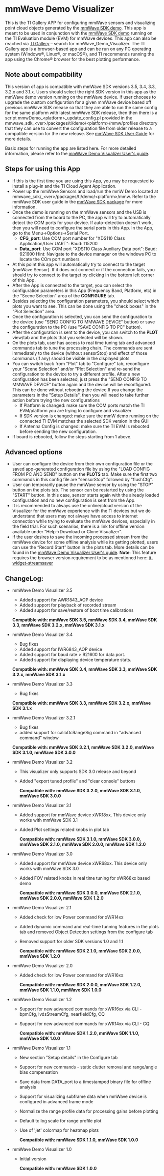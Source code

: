 # mmWave Demo Visualizer
This is the TI Gallery APP for configuring mmWave sensors and
visualizing point cloud objects generated by the [mmWave SDK demo](http://www.ti.com/tool/mmwave-sdk). This app is meant to be
used in conjunction with the [mmWave SDK demo](http://www.ti.com/tool/mmwave-sdk) running on the TI Evaluation module (EVM) for mmWave devices. This app can also be reached via [TI Gallery](https://dev.ti.com/gallery/) – search for mmWave_Demo_Visualizer. The
TI Gallery app is a browser-based app and can be run on any PC operating system (Windows®, Linux®, or
macOS®), and TI recommends running the app using the Chrome® browser for the best plotting
performance.

## Note about compatibility
This version of app is compatible with mmWave SDK versions 3.5, 3.4, 3.3, 3.2.x and 3.1.x. Users should select the right SDK version in this app as the mmWave demo version running on the mmWave device. If user chooses to upgrade the custom configuration for a given mmWave device based off previous mmWave SDK release so that they are able to run the same config for the same platform with latest mmWave SDK release, then then there is a script mmwDemo_&lt;platform>_update_config.pl provided in the mmwave\_sdk\_&lt;ver>/packages/ti/demo/&lt;platform>/mmw/profiles directory that they can use to convert the configuration file from older release to a compatible version for the new release. See [mmWave SDK User Guide](http://www.ti.com/tool/mmwave-sdk) for more details.

Basic steps for running the app are listed here. For more detailed information, please refer to the [mmWave Demo Visualizer User's guide](http://www.ti.com/lit/pdf/swru529).

## Steps for using this App

* If this is the first time you are using this App, you may be requested to install a plug-in and the TI Cloud Agent Application.
* Power up the mmWave Sensors and load/run the mmW Demo located at mmwave\_sdk/_&lt;ver>/packages/ti/demo/&lt;platform>/mmw. Refer to the mmWave SDK user guide in the [mmWave SDK package](http://www.ti.com/tool/mmwave-sdk) for more information.
* Once the demo is running on the mmWave sensors and the USB is connected from the board to the PC, the app will try to automatically detect the COM ports for your device. If auto-detection doesn't work, then you will need to configure the serial ports in this App. 
In the App, go to the Menu->Options->Serial Port.<br>
  * **CFG_port**: Use COM port number for "XDS110 Class Application/User UART": Baud: 115200
  * **Data_port**: Use COM port "XDS110 Class Auxiliary Data port": Baud: 921600
Hint: Navigate to the device manager on the windows PC to locate the COm port numbers
* At this point this app will automatically try to connect to the target (mmWave Sensor).
If it does not connect or if the connection fails, you should try to connect to the target by clicking in the bottom left corner of this App.
* After the App is connected to the target, you can select the configuration parameters in this App (Frequency Band, Platform, etc) in the "Scene Selection" area of the **CONFIGURE** tab.
* Besides selecting the configuration parameters, you should select which plots you want to see. This can be done using the "check boxes" in the "Plot Selection" area.
* Once the configuration is selected, you can send the configuration to the device (use "SEND CONFIG TO MMWAVE DEVICE" button) or save the configuration to the PC (use "SAVE CONFIG TO PC" button).
* After the configuration is sent to the device, you can switch to the **PLOT** view/tab and the plots that you selected will be shown.
* On the plots tab, user has access to real time tuning tab and advanced commands tab to tune the processing chain. The commands are sent immediately to the device (without sensorStop) and effect of those commands (if any) should be visible in the displayed plots
* You can switch back from "Plot" tab to "Configure" tab, reconfigure your "Scene Selection" and/or "Plot Selection" and re-send the configuration to the device to try a different profile. After a new configuration has been selected, just press the "SEND CONFIG TO MMWAVE DEVICE" button again and the device will be reconfigured. This can be done without rebooting the device.If you change the parameters in the "Setup Details", then you will need to take further action before trying the new configurations
  * If Platform is changed: make sure the COM ports match the TI EVM/platform you are trying to configure and visualizer
  * If SDK version is changed: make sure the mmW demo running on the connected TI EVM matches the selected SDK version in the GUI
  * If Antenna Config is changed: make sure the TI EVM is rebooted before sending the new configuration.
* If board is rebooted, follow the steps starting from 1 above. 

## Advanced options
* User can configure the device from their own configuration file or the saved app-generated configuration file by using the "LOAD CONFIG FROM PC AND SEND" button on the **PLOTS** tab. Make sure the first two commands in this config file are "sensorStop" followed by "flushCfg".
* User can temporarily pause the mmWave sensor by using the "STOP" button on the plots tab. The sensor can be restarted by using the "START" button. In this case, sensor starts again with the already loaded configuration and no new configuration is sent from the App.
* It is recommended to always use the online/cloud version of the Visualizer for the mmWave experience with the TI devices but we do understand that users may not always have access to internet connection while trying to evaluate the mmWave devices, especially in the field trial. For such scenarios, there is a link for offline version available under “Help->Download or Clone Visualizer”.
* If the user desires to save the incoming processed stream from the mmWave device for some offline analysis while its getting plotted, users can use the “Record Start” button in the plots tab. More details can be found in the [mmWave Demo Visualizer User's guide](http://www.ti.com/lit/pdf/swru529). **Note**: This feature requires the browser version requirement to be as mentioned here: [ti-widget-streamsaver](https://dev.ti.com/gc/components/ti-widget-streamsaver/index.html#ti-widget-streamsaver)



## ChangeLog:
* mmWave Demo Visualizer 3.5
    * Added support for AWR1843_AOP device
    * Added support for playback of recorded stream
    * Added support for save/restore of boot time calibrations

	**Compatible with: mmWave SDK 3.5, mmWave SDK 3.4, mmWave SDK 3.3, mmWave SDK 3.2.x, mmWave SDK 3.1.x**

* mmWave Demo Visualizer 3.4
    * Bug fixes
    * Added support for IWR6843_AOP device
    * Added support for baud rate > 921600 for data port.
    * Added support for displaying device temperature stats.

	**Compatible with: mmWave SDK 3.4, mmWave SDK 3.3, mmWave SDK 3.2.x, mmWave SDK 3.1.x**

* mmWave Demo Visualizer 3.3
    * Bug fixes

	**Compatible with: mmWave SDK 3.3, mmWave SDK 3.2.x, mmWave SDK 3.1.x**

* mmWave Demo Visualizer 3.2.1
    * Bug fixes
    * added support for calibDcRangeSig command in "advanced command" window

	**Compatible with: mmWave SDK 3.2.1, mmWave SDK 3.2.0, mmWave SDK 3.1.0, mmWave SDK 3.0.0**


* mmWave Demo Visualizer 3.2
  * This visualizer only supports SDK 3.0 release and beyond
  * Added "export tuned profile" and "clear console" buttons

	**Compatible with: mmWave SDK 3.2.0, mmWave SDK 3.1.0, mmWave SDK 3.0.0**


* mmWave Demo Visualizer 3.1
  * Added support for mmWave device xWR18xx. This device only works with mmWave SDK 3.1 
  * Added Plot settings related knobs in plot tab

	**Compatible with: mmWave SDK 3.1.0, mmWave SDK 3.0.0, mmWave SDK 2.1.0, mmWave SDK 2.0.0, mmWave SDK 1.2.0**

* mmWave Demo Visualizer 3.0
  * Added support for mmWave device xWR68xx. This device only works with mmWave SDK 3.0 
  * Added FOV related knobs in real time tuning for xWR68xx based demo

	**Compatible with: mmWave SDK 3.0.0, mmWave SDK 2.1.0, mmWave SDK 2.0.0, mmWave SDK 1.2.0**

* mmWave Demo Visualizer 2.1
  * Added check for low Power command for xWR14xx
  * Added dynamic command and real-time tunning features in the plots tab and removed Object Detection settings from the configure tab
  * Removed support for older SDK versions 1.0 and 1.1

	**Compatible with: mmWave SDK 2.1.0, mmWave SDK 2.0.0, mmWave SDK 1.2.0**

* mmWave Demo Visualizer 2.0
  * Added check for low Power command for xWR16xx

	**Compatible with: mmWave SDK 2.0.0, mmWave SDK 1.2.0, mmWave SDK 1.1.0, mmWave SDK 1.0.0**

* mmWave Demo Visualizer 1.2
  * Support for new advanced commands for xWR16xx via CLI - bpmCfg, lvdsStreamCfg, nearfieldCfg, CQ
  * Support for new advanced commands for xWR14xx via CLI - CQ

	**Compatible with: mmWave SDK 1.2.0, mmWave SDK 1.1.0, mmWave SDK 1.0.0**

* mmWave Demo Visualizer 1.1
  * New section "Setup details" in the Configure tab
  * Support for new commands - static clutter removal and range/angle bias compensation
  * Save data from DATA_port to a timestamped binary file for offline analysis
  * Support for visualizing subframe data when mmWave device is configured in advanced frame mode
  * Normalize the range profile data for processing gains before plotting
  * Default to log scale for range profile plot
  * Use of 'jet' colormap for heatmap plots

	**Compatible with: mmWave SDK 1.1.0, mmWave SDK 1.0.0**

* mmWave Demo Visualizer 1.0
  * Initial version

	**Compatible with: mmWave SDK 1.0.0**



